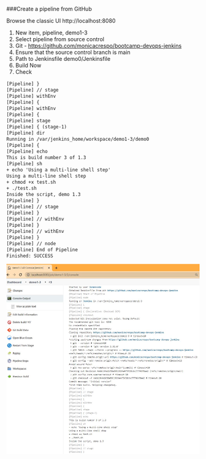 ###Create a pipeline from GitHub

Browse the classic UI http://localhost:8080

1. New item, pipeline, demo1-3
2. Select pipeline from source control
3. Git - https://github.com/monicacrespo/bootcamp-devops-jenkins
4. Ensure that the source control branch is main
5. Path to Jenkinsfile demo0/Jenkinsfile
6. Build Now
7. Check

```
[Pipeline] }
[Pipeline] // stage
[Pipeline] withEnv
[Pipeline] {
[Pipeline] withEnv
[Pipeline] {
[Pipeline] stage
[Pipeline] { (stage-1)
[Pipeline] dir
Running in /var/jenkins_home/workspace/demo1-3/demo0
[Pipeline] {
[Pipeline] echo 
This is build number 3 of 1.3
[Pipeline] sh
+ echo 'Using a multi-line shell step'
Using a multi-line shell step
+ chmod +x test.sh
+ ./test.sh
Inside the script, demo 1.3
[Pipeline] }
[Pipeline] // stage
[Pipeline] }
[Pipeline] // withEnv
[Pipeline] }
[Pipeline] // withEnv
[Pipeline] }
[Pipeline] // node
[Pipeline] End of Pipeline
Finished: SUCCESS
```

![Console Output](https://github.com/monicacrespo/bootcamp-devops-jenkins/blob/main/demo0/ConsoleOutput.JPG)
